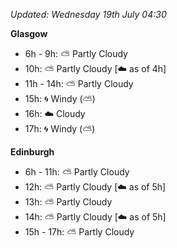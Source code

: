 *Updated: Wednesday 19th July 04:30*

**Glasgow**

* 6h - 9h: :partly_sunny: Partly Cloudy
* 10h: :partly_sunny: Partly Cloudy [:cloud: as of 4h]
* 11h - 14h: :partly_sunny: Partly Cloudy
* 15h: :cyclone: Windy (:partly_sunny:)
* 16h: :cloud: Cloudy
* 17h: :cyclone: Windy (:partly_sunny:)

**Edinburgh**

* 6h - 11h: :partly_sunny: Partly Cloudy
* 12h: :partly_sunny: Partly Cloudy [:cloud: as of 5h]
* 13h: :partly_sunny: Partly Cloudy
* 14h: :partly_sunny: Partly Cloudy [:cloud: as of 5h]
* 15h - 17h: :partly_sunny: Partly Cloudy
